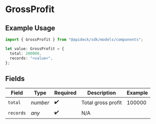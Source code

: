 # GrossProfit

## Example Usage

```typescript
import { GrossProfit } from "@apideck/sdk/models/components";

let value: GrossProfit = {
  total: 200000,
  records: "<value>",
};
```

## Fields

| Field              | Type               | Required           | Description        | Example            |
| ------------------ | ------------------ | ------------------ | ------------------ | ------------------ |
| `total`            | *number*           | :heavy_check_mark: | Total gross profit | 100000             |
| `records`          | *any*              | :heavy_check_mark: | N/A                |                    |